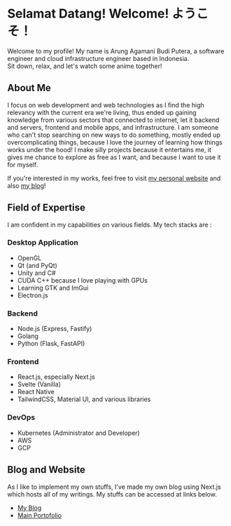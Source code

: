 # Selamat Datang! Welcome! ようこそ！

Welcome to my profile! My name is Arung Agamani Budi Putera, a software engineer and cloud infrastructure engineer based in Indonesia.  
Sit down, relax, and let's watch some anime together!

## About Me

I focus on web development and web technologies as I find the high relevancy with the current era we're living, thus ended up gaining knowledge from various sectors that connected to internet, let it backend and servers, frontend and mobile apps, and infrastructure. I am someone who can't stop searching on new ways to do something, mostly ended up overcomplicating things, because I love the journey of learning how things works under the hood! I make silly projects because it entertains me, it gives me chance to explore as free as I want, and because I want to use it for myself.

If you're interested in my works, feel free to visit [my personal website](https://howlingmoon.dev) and also [my blog](https://blog.howlingmoon.dev)!


## Field of Expertise

I am confident in my capabilities on various fields. My tech stacks are :

### Desktop Application
- OpenGL
- Qt (and PyQt)
- Unity and C#
- CUDA C++ because I love playing with GPUs
- Learning GTK and ImGui
- Electron.js

### Backend

- Node.js (Express, Fastify)
- Golang
- Python (Flask, FastAPI)


### Frontend

- React.js, especially Next.js
- Svelte (Vanilla)
- React Native
- TailwindCSS, Material UI, and various libraries

### DevOps
- Kubernetes (Administrator and Developer)
- AWS
- GCP


## Blog and Website

As I like to implement my own stuffs, I've made my own blog using Next.js which hosts all of my writings. My stuffs can be accessed at links below.

- [My Blog](https://blog.howlingmoon.dev)
- [Main Portofolio](https://www.howlingmoon.dev/)
